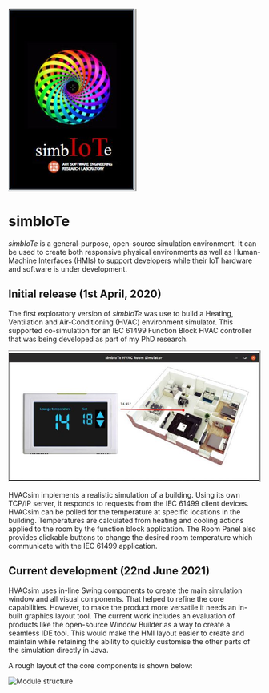 ![simbIoTe logo](graphics/simbIoTe.jpg)

# simbIoTe 

*simbIoTe* is a general-purpose, open-source simulation environment. It can be used to create both responsive physical environments as well as Human-Machine Interfaces (HMIs) to support developers while their IoT hardware and software is under development.

## Initial release (1st April, 2020)

The first exploratory version of *simbIoTe* was use to build a Heating, Ventilation and Air-Conditioning (HVAC) environment simulator. This supported co-simulation for an IEC 61499 Function Block HVAC controller that was being developed as part of my PhD research. 

![HVACsim](HVACsim_01.jpg)

HVACsim implements a realistic simulation of a building. Using its own TCP/IP server, it responds to requests from the IEC 61499 client devices. HVACsim can be polled for the temperature at specific locations in the building. Temperatures are calculated from heating and cooling actions applied to the room by the function block application. The Room Panel also provides clickable buttons to change the desired room temperature which communicate with the IEC 61499 application.

## Current development (22nd June 2021)

HVACsim uses in-line Swing components to create the main simulation window and all visual components. That helped to refine the core capabilities. However, to make the product more versatile it needs an in-built graphics layout tool. The current work includes an evaluation of products like the open-source Window Builder as a way to create a seamless IDE tool. This would make the HMI layout easier to create and maintain while retaining the ability to quickly customise the other parts of the simulation directly in Java. 

A rough layout of the core components is shown below:

![Module structure](HVACsim_03.jpg)
